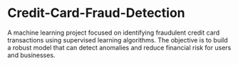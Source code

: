 # Credit-Card-Fraud-Detection
A machine learning project focused on identifying fraudulent credit card transactions using supervised learning algorithms. The objective is to build a robust model that can detect anomalies and reduce financial risk for users and businesses.
